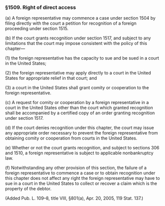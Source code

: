 ### §1509. Right of direct access ###

(a) A foreign representative may commence a case under section 1504 by filing directly with the court a petition for recognition of a foreign proceeding under section 1515.

(b) If the court grants recognition under section 1517, and subject to any limitations that the court may impose consistent with the policy of this chapter—

(1) the foreign representative has the capacity to sue and be sued in a court in the United States;

(2) the foreign representative may apply directly to a court in the United States for appropriate relief in that court; and

(3) a court in the United States shall grant comity or cooperation to the foreign representative.

(c) A request for comity or cooperation by a foreign representative in a court in the United States other than the court which granted recognition shall be accompanied by a certified copy of an order granting recognition under section 1517.

(d) If the court denies recognition under this chapter, the court may issue any appropriate order necessary to prevent the foreign representative from obtaining comity or cooperation from courts in the United States.

(e) Whether or not the court grants recognition, and subject to sections 306 and 1510, a foreign representative is subject to applicable nonbankruptcy law.

(f) Notwithstanding any other provision of this section, the failure of a foreign representative to commence a case or to obtain recognition under this chapter does not affect any right the foreign representative may have to sue in a court in the United States to collect or recover a claim which is the property of the debtor.

(Added Pub. L. 109–8, title VIII, §801(a), Apr. 20, 2005, 119 Stat. 137.)